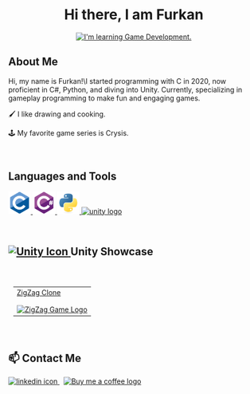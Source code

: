 <h1 align="center">Hi there, I am Furkan</h1>


<p align="center">
<a href="https://git.io/typing-svg"><img src="https://readme-typing-svg.herokuapp.com?font=Fira+Code&duration=4000&pause=3000&center=true&width=435&lines=I'm+learning+Game+Development." alt="I'm learning Game Development." /></a>
</p>


<h2 align="left">About Me</h2>

Hi, my name is Furkan!\I started programming with C in 2020, now proficient in C#, Python, and diving into Unity. 
Currently, specializing in gameplay programming to make fun and engaging games.

🖌️ I like drawing and cooking.


🕹️ My favorite game series is Crysis.




<br/>
<h2 align="left">Languages and Tools</h2>
  <p align="left">
    <a href="https://www.programiz.com/c-programming">
      <img src="https://raw.githubusercontent.com/devicons/devicon/master/icons/c/c-original.svg" alt="c logo" title="C" width="45" height="45" />
    </a>
    <a href="https://learn.microsoft.com/en-us/dotnet/csharp">
      <img src="https://raw.githubusercontent.com/devicons/devicon/master/icons/csharp/csharp-original.svg" alt="csharp logo" title="C#" width="45" height="45" />
    </a>
    <a href="https://python.org">
      <img src="https://github.com/devicons/devicon/blob/master/icons/python/python-original.svg" alt="python logo" title="Python" width="45" height="45" />
    </a>
    <a href="https://unity.com">
      <img src="https://i.redd.it/tu3gt6ysfxq71.png" alt="unity logo" title="Unity" width="45" height="45" />
    </a>
  </p>


&nbsp;
<h2 align="left">
  <a href="https://unity.com">
    <img src="https://i.redd.it/tu3gt6ysfxq71.png" width="22" height="22" alt="Unity Icon"/>
  </a>
  Unity Showcase
</h2>

<br/>
  <table style="padding:10px">
    <tr>
     <td>
       <a align="center" href="https://github.com/Frext/Zigzag-Clone">ZigZag Clone<a/> 
         <br/>
         <br/>
         <a href="https://github.com/Frext/Zigzag-Clone">
         <img src="https://i.imgur.com/c2iMfyf.png" width="100" height="100" alt="ZigZag Game Logo"<img/>
       <a/>    
     </td>
      <!--
     <td>
      <a align="center" href="https://github.com/Frext">Another Game<a/> 
        <br/>
        <br/>
        <a href="https://github.com/Frext">
        <img src="" width="100" height="100" alt="Another Game Logo"<img/>
      <a/>    
     </td>
      -->
    </tr>
  </table>

  
<br/>
<h2 align="left">📫 Contact Me</h2>
  <a href="https://www.linkedin.com/in/furkan-usul-a68b7027a/">
    <img src="https://raw.githubusercontent.com/rahuldkjain/github-profile-readme-generator/master/src/images/icons/Social/linked-in-alt.svg" alt="linkedin icon" height="30" width="40" />
  </a>
  &nbsp;
  <a align="center" href="https://www.buymeacoffee.com/frext">
    <img src="https://bmc-dev.s3.us-east-2.amazonaws.com/assets/icons/bmc_icon_black.png" width="45" height="45" alt="Buy me a coffee logo" title="Buy Me a Coffee"/>

